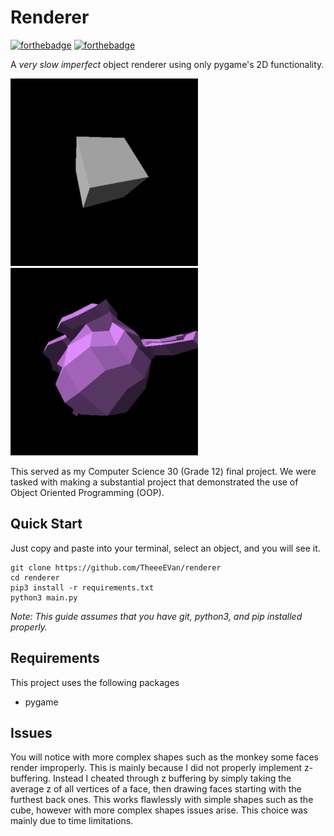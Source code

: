 # Renderer

[![forthebadge](https://forthebadge.com/images/badges/made-with-python.svg)](https://forthebadge.com)
[![forthebadge](https://forthebadge.com/images/badges/0-percent-optimized.svg)](https://forthebadge.com)

A *very slow imperfect* object renderer using only pygame's 2D functionality.

<img src="./assets/cube.gif" alt="spinning cube" width="300"/>
<img src="./assets/monkey.gif" alt="spinning monkey" width="300"/>

This served as my Computer Science 30 (Grade 12) final project. We were tasked with making a substantial project that demonstrated the use of Object Oriented Programming (OOP).

## Quick Start

Just copy and paste into your terminal, select an object, and you will see it.

```
git clone https://github.com/TheeeEVan/renderer
cd renderer
pip3 install -r requirements.txt
python3 main.py
```

*Note: This guide assumes that you have git, python3, and pip installed properly.*

## Requirements
This project uses the following packages
- pygame

## Issues
You will notice with more complex shapes such as the monkey some faces render improperly. This is mainly because I did not properly implement z-buffering. Instead I cheated through z buffering by simply taking the average z of all vertices of a face, then drawing faces starting with the furthest back ones. This works flawlessly with simple shapes such as the cube, however with more complex shapes issues arise. This choice was mainly due to time limitations.
